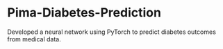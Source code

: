 # Pima-Diabetes-Prediction
Developed a neural network using PyTorch to predict diabetes outcomes from medical data.
